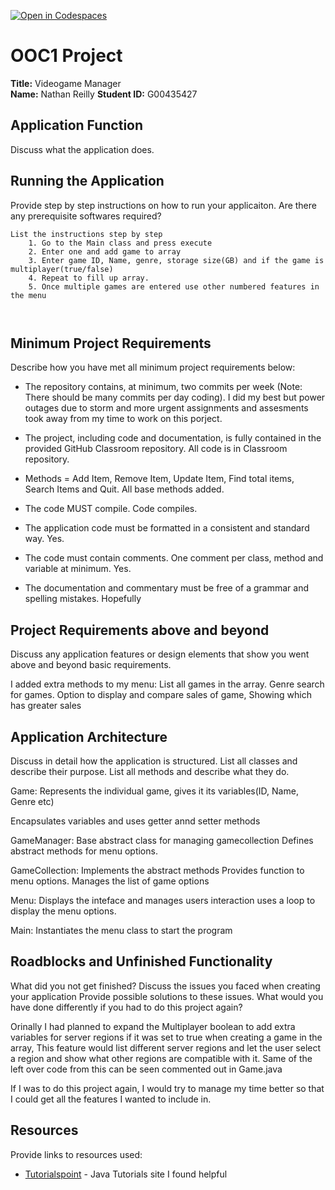 [![Open in Codespaces](https://classroom.github.com/assets/launch-codespace-2972f46106e565e64193e422d61a12cf1da4916b45550586e14ef0a7c637dd04.svg)](https://classroom.github.com/open-in-codespaces?assignment_repo_id=17263108)
# OOC1 Project

**Title:** Videogame Manager  
**Name:** Nathan Reilly 
**Student ID:** G00435427  

## Application Function

Discuss what the application does.

## Running the Application

Provide step by step instructions on how to run your applicaiton. Are there any prerequisite softwares required?

```list
List the instructions step by step
    1. Go to the Main class and press execute
    2. Enter one and add game to array
    3. Enter game ID, Name, genre, storage size(GB) and if the game is multiplayer(true/false)
    4. Repeat to fill up array.
    5. Once multiple games are entered use other numbered features in the menu
            
            
```

## Minimum Project Requirements

Describe how you have met all minimum project requirements below:

* The repository contains, at minimum, two commits per week (Note: There should be many commits per day coding).
    I did my best but power outages due to storm and more urgent assignments and assesments
    took away from my time to work on this porject.

* The project, including code and documentation, is fully contained in the provided GitHub Classroom repository.
    All code is in Classroom repository.

* Methods = Add Item, Remove Item, Update Item, Find total items, Search Items and Quit.
    All base methods added.

* The code MUST compile.
    Code compiles.

* The application code must be formatted in a consistent and standard way.
    Yes.
* The code must contain comments. One comment per class, method and variable at minimum.
    Yes.
* The documentation and commentary must be free of a grammar and spelling mistakes.
    Hopefully

## Project Requirements above and beyond

Discuss any application features or design elements that show you went above and beyond basic requirements.

I added extra methods to my menu:
List all games in the array.
Genre search for games.
Option to display and compare sales of game, Showing which has greater sales


## Application Architecture

Discuss in detail how the application is structured. List all classes and describe their purpose. List all methods and describe what they do.

Game:
Represents the individual game, gives it its variables(ID, Name, Genre etc)

Encapsulates variables and uses getter annd setter methods

GameManager:
Base abstract class for managing gamecollection
Defines abstract methods for menu options.


GameCollection:
Implements the abstract methods
Provides function to menu options.
Manages the list of game options

Menu:
Displays the inteface and manages users interaction
uses a loop to display the menu options.

Main:
Instantiates the menu class to start the program


## Roadblocks and Unfinished Functionality

What did you not get finished? Discuss the issues you faced when creating your application Provide possible solutions to these issues. What would you have done differently if you had to do this project again?

Orinally I had planned to expand the Multiplayer boolean to add extra variables for server regions 
if it was set to true when creating a game in the array, 
This feature would list different server regions and let the user select a region and show what other regions are compatible with it.
Same of the left over code from this can be seen commented out in Game.java

If I was to do this project again, I would try to manage my time better so that I could get all the features I wanted to include in.

## Resources

Provide links to resources used:

* [Tutorialspoint](https://www.tutorialspoint.com/java/) - Java Tutorials site I found helpful
